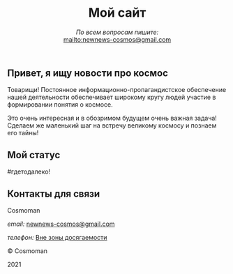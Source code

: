 <!DOCTYPE html>
<html lang="ru">
<head>
  <meta charset="utf-8">
  <meta name="viewport" content="width=device-width, initial-scale=1.0">
  <link rel="stylesheet" href="style.css">
  <title>Мой сайт – Новости про космос</title>
</head>
<body class="page">
  <header class="page-header">
    <div class="container">
      <h1 class="page-title">Мой сайт</h1>
      <p><i>По всем вопросам пишите:</i><br><a href="mail to:newnews-cosmos@gmail.com">mailto:newnews-cosmos@gmail.com</a></p>
    </div>
  </header>
  <main>
    <section class="about container">
      <h2 class="section-title">Привет, я ищу новости про космос</h2>
      <!-- <img class="about-image" src="img/cosmoman.jpg" width="147" height="147" alt="Неопознанный енот"> -->
      <div class="about-content">
        <p>Товарищи! Постоянное информационно-пропагандистское обеспечение нашей деятельности обеспечивает широкому кругу людей участие в формировании понятия о космосе.</p>
        <p>Это очень интересная и в обозримом будущем очень важная задача! Сделаем же маленький шаг на встречу великому космосу и познаем его тайны!</p>
      </div>
    </section>
    <section class="status container">
      <h2 class="section-title">Мой статус</h2>
      <p>#гдетодалеко!</p>
    </section>
    <section class="contacts container">
      <h2 class="section-title">Контакты для связи</h2>
        <p class="contacts-name">Cosmoman</p>
        <p><i>email:</i> <a href="mailto:newnews-cosmos@gmail.com">newnews-cosmos@gmail.com</a></p>
        <p><i>телефон:</i> <a href="tel: Вне зоны досягаемости">Вне зоны досягаемости</a></p>
    </section>
  </main>
  <footer class="page-footer">
    <div class="container">
      <p>© Cosmoman</p>
      <p>2021</p>
    </div>
  </footer>
</body>
</html>

